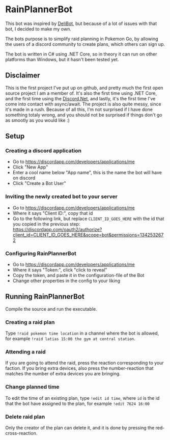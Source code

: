 # RainPlannerBot
This bot was inspired by [DeliBot](https://github.com/OfficialWiddin/DeliBot), but because of a lot of issues with that bot, I decided to make my own.

The bots purpose is to simplify raid planning in Pokemon Go, by allowing the users of a discord community to create plans, which others can sign up.

The bot is written in C# using .NET Core, so in theory it can run on other platforms than Windows, but it hasn't been tested yet.

## Disclaimer

This is the first project I've put up on github, and pretty much the first open source project I am a member of. It's also the first time using .NET Core, and the first time using the [Discord.Net](https://github.com/RogueException/Discord.Net), and lastly, it's the first time I've come into contact with async/await. The project is also quite messy, since it's made in a rush. Because of all this, I'm not surprised if I have done something totaly wrong, and you should not be surprised if things don't go as smootly as you would like :)

## Setup

### Creating a discord application

* Go to https://discordapp.com/developers/applications/me
* Click "New App"
* Enter a cool name below "App name", this is the name the bot will have on discord
* Click "Create a Bot User"

### Inviting the newly created bot to your server

* Go to https://discordapp.com/developers/applications/me
* Where it says "Client ID:", copy that id
* Go to the following link, but replace `CLIENT_ID_GOES_HERE` with the id that you copied in the previous step: https://discordapp.com/oauth2/authorize?client_id=CLIENT_ID_GOES_HERE&scope=bot&permissions=1342532672

### Configuring RainPlannerBot

* Go to https://discordapp.com/developers/applications/me
* Where it says "Token:", click "click to reveal"
* Copy the token, and paste it in the configuration-file of the Bot
* Change other properties in the config to your liking

## Running RainPlannerBot

Compile the source and run the executable.

### Creating a raid plan

Type `!raid pokemon time location` in a channel where the bot is allowed, for example `!raid latias 15:00 the gym at central station`.

### Attending a raid

If you are going to attend the raid, press the reaction corresponding to your faction. If you bring extra devices, also press the number-reaction that matches the number of extra devices you are bringing.

### Change planned time

To edit the time of an existing plan, type `!edit id time`, where `id` is the id that the bot have assigned to the plan, for example `!edit 7624 16:00`

### Delete raid plan

Only the creator of the plan can delete it, and it is done by pressing the red-cross-reaction.
